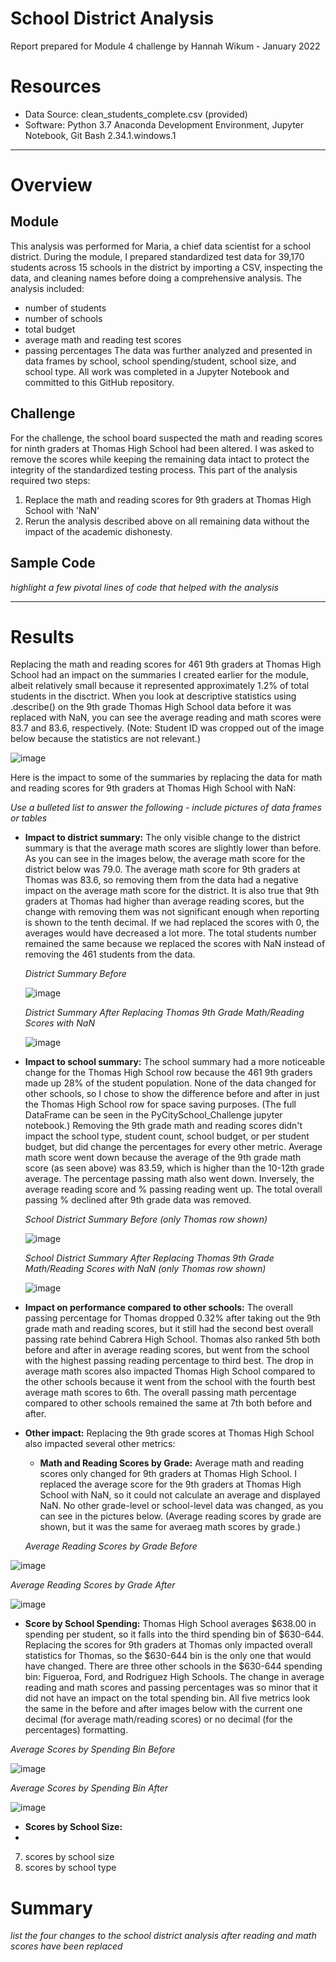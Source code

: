 # School District Analysis
Report prepared for Module 4 challenge by Hannah Wikum - January 2022

# Resources
* Data Source: clean_students_complete.csv (provided)
* Software: Python 3.7 Anaconda Development Environment, Jupyter Notebook, Git Bash 2.34.1.windows.1
___

# Overview
## Module
This analysis was performed for Maria, a chief data scientist for a school district. During the module, I prepared standardized test data for 39,170 students across 15 schools in the district by importing a CSV, inspecting the data, and cleaning names before doing a comprehensive analysis. The analysis included:
  * number of students
  * number of schools
  * total  budget
  * average math and reading test scores
  * passing percentages
 The data was further analyzed and presented in data frames by school, school spending/student, school size, and school type. All work was completed in a Jupyter Notebook and committed to this GitHub repository.
 
 ## Challenge
 For the challenge, the school board suspected the math and reading scores for ninth graders at Thomas High School had been altered. I was asked to remove the scores while keeping the remaining data intact to protect the integrity of the standardized testing process. This part of the analysis required two steps:
  1) Replace the math and reading scores for 9th graders at Thomas High School with 'NaN'
  2) Rerun the analysis described above on all remaining data without the impact of the academic dishonesty.
 
## Sample Code

_highlight a few pivotal lines of code that helped with the analysis_

___

# Results
Replacing the math and reading scores for 461 9th graders at Thomas High School had an impact on the summaries I created earlier for the module, albeit relatively small because it represented approximately 1.2% of total students in the disctrict. When you look at descriptive statistics using .describe() on the 9th grade Thomas High School data before it was replaced with NaN, you can see the average reading and math scores were 83.7 and 83.6, respectively. (Note: Student ID was cropped out of the image below because the statistics are not relevant.)

![image](https://user-images.githubusercontent.com/93058069/149419466-7cb4b279-2d1c-4608-a13d-4440a3ffa4ed.png)

Here is the impact to some of the summaries by replacing the data for math and reading scores for 9th graders at Thomas High School with NaN:

_Use a bulleted list to answer the following - include pictures of data frames or tables_
 * **Impact to district summary:**
 The only visible change to the district summary is that the average math scores are slightly lower than before. As you can see in the images below, the average math score for the district below was 79.0. The average math score for 9th graders at Thomas was 83.6, so removing them from the data had a negative impact on the average math score for the district. It is also true that 9th graders at Thomas had higher than average reading scores, but the change with removing them was not significant enough when reporting is shown to the tenth decimal. If we had replaced the scores with 0, the averages would have decreased a lot more. The total students number remained the same because we replaced the scores with NaN instead of removing the 461 students from the data.
     
     _District Summary Before_

     ![image](https://user-images.githubusercontent.com/93058069/149420178-f1476d83-1b0b-4ae7-9962-ed27b5cea8de.png)


     _District Summary After Replacing Thomas 9th Grade Math/Reading Scores with NaN_

     ![image](https://user-images.githubusercontent.com/93058069/149420340-e9a4f53e-2f88-45d7-8f10-4d4f92dcb1e0.png)

 * **Impact to school summary:** The school summary had a more noticeable change for the Thomas High School row because the 461 9th graders made up 28% of the student population. None of the data changed for other schools, so I chose to show the difference before and after in just the Thomas High School row for space saving purposes. (The full DataFrame can be seen in the PyCitySchool_Challenge jupyter notebook.) Removing the 9th grade math and reading scores didn't impact the school type, student count, school budget, or per student budget, but did change the percentages for every other metric. Average math score went down because the average of the 9th grade math score (as seen above) was 83.59, which is higher than the 10-12th grade average. The percentage passing math also went down. Inversely, the average reading score and % passing reading went up. The total overall passing % declined after 9th grade data was removed. 

     _School District Summary Before (only Thomas row shown)_
     
     ![image](https://user-images.githubusercontent.com/93058069/149431830-7ad1986a-7889-4e2d-9656-93566a859b0a.png)

    _School District Summary After Replacing Thomas 9th Grade Math/Reading Scores with NaN (only Thomas row shown)_
     
     ![image](https://user-images.githubusercontent.com/93058069/149433152-31c002e2-300b-4ed6-9371-823ca109d68a.png)

* **Impact on performance compared to other schools:** The overall passing percentage for Thomas dropped 0.32% after taking out the 9th grade math and reading scores, but it still had the second best overall passing rate behind Cabrera High School. Thomas also ranked 5th both before and after in average reading scores, but went from the school with the highest passing reading percentage to third best. The drop in average math scores also impacted Thomas High School compared to the other schools because it went from the school with the fourth best average math scores to 6th. The overall passing math percentage compared to other schools remained the same at 7th both before and after. 

* **Other impact:** Replacing the 9th grade scores at Thomas High School also impacted several other metrics:
    * **Math and Reading Scores by Grade:** Average math and reading scores only changed for 9th graders at Thomas High School. I replaced the average score for the 9th graders at Thomas High School with NaN, so it could not calculate an average and displayed NaN. No other grade-level or school-level data was changed, as you can see in the pictures below. (Average reading scores by grade are shown, but it was the same for averaeg math scores by grade.)

     _Average Reading Scores by Grade Before_
     
![image](https://user-images.githubusercontent.com/93058069/149437389-c1517289-cdce-4773-b4df-b43d56e45bff.png)

   _Average Reading Scores by Grade After_

![image](https://user-images.githubusercontent.com/93058069/149437462-3e21b1aa-7b54-4d11-9409-7baa89a1f871.png)

  * **Score by School Spending:** Thomas High School averages $638.00 in spending per student, so it falls into the third spending bin of $630-644. Replacing the scores for 9th graders at Thomas only impacted overall statistics for Thomas, so the $630-644 bin is the only one that would have changed. There are three other schools in the $630-644 spending bin: Figueroa, Ford, and Rodriguez High Schools. The change in average reading and math scores and passing percentages was so minor that it did not have an impact on the total spending bin. All five metrics look the same in the before and after images below with the current one decimal (for average math/reading scores) or no decimal (for the percentages) formatting.

   _Average Scores by Spending Bin Before_
   
![image](https://user-images.githubusercontent.com/93058069/149437909-6b0e8e79-f403-4879-8732-72d4ed4eec5d.png)

   _Average Scores by Spending Bin After_
   
![image](https://user-images.githubusercontent.com/93058069/149438429-3f0aa42f-0578-4235-912b-e548a7a2b13b.png)

* **Scores by School Size:**
* 
7.   scores by school size
8.   scores by school type


# Summary
_list the four changes to the school district analysis after reading and math scores have been replaced_
